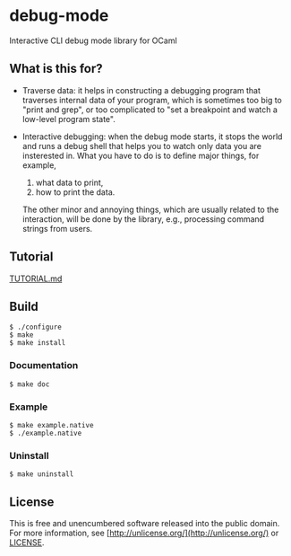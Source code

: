 debug-mode
==========

Interactive CLI debug mode library for OCaml

What is this for?
-----------------

* Traverse data: it helps in constructing a debugging program that
  traverses internal data of your program, which is sometimes too big
  to "print and grep", or too complicated to "set a breakpoint and
  watch a low-level program state".

* Interactive debugging: when the debug mode starts, it stops the
  world and runs a debug shell that helps you to watch only data you
  are insterested in.  What you have to do is to define major things,
  for example,

  1. what data to print,
  2. how to print the data.

  The other minor and annoying things, which are usually related to
  the interaction, will be done by the library, e.g., processing
  command strings from users.

Tutorial
--------

[TUTORIAL.md](TUTORIAL.md)

Build
-------

```
$ ./configure
$ make
$ make install
```

### Documentation

```
$ make doc
```

### Example

```
$ make example.native
$ ./example.native
```

### Uninstall

```
$ make uninstall
```

License
-------

This is free and unencumbered software released into the public
domain.  For more information, see
[http://unlicense.org/](http://unlicense.org/) or [LICENSE](LICENSE).
